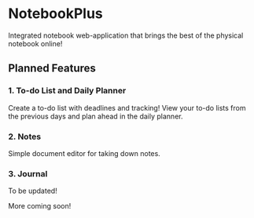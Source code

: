 # NotebookPlus
Integrated notebook web-application that brings the best of the physical notebook online!

## Planned Features 

### 1. To-do List and Daily Planner

Create a to-do list with deadlines and tracking! View your to-do lists from the previous days and plan ahead in the daily planner. 

### 2. Notes

Simple document editor for taking down notes. 

### 3. Journal 

To be updated!

More coming soon!
